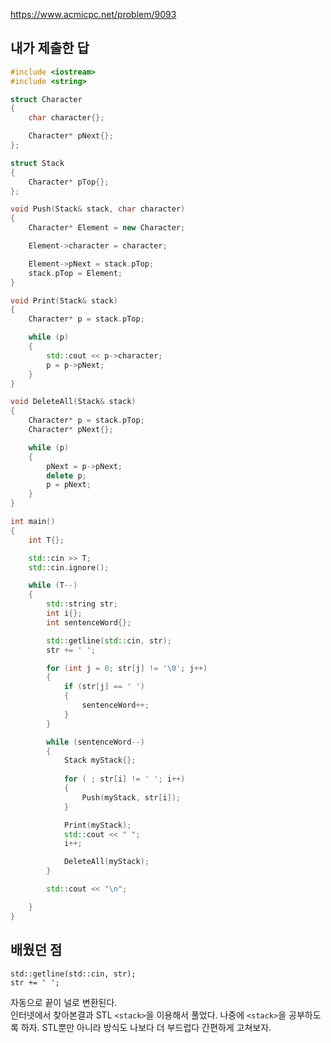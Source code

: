 https://www.acmicpc.net/problem/9093

내가 제출한 답
-----------
```cpp
#include <iostream>
#include <string>

struct Character
{
	char character{};

	Character* pNext{};
};

struct Stack
{
	Character* pTop{};
};

void Push(Stack& stack, char character)
{
	Character* Element = new Character;

	Element->character = character;

	Element->pNext = stack.pTop;
	stack.pTop = Element;
}

void Print(Stack& stack)
{
	Character* p = stack.pTop;

	while (p)
	{
		std::cout << p->character;
		p = p->pNext;
	}
}

void DeleteAll(Stack& stack)
{
	Character* p = stack.pTop;
	Character* pNext{};

	while (p)
	{
		pNext = p->pNext;
		delete p;
		p = pNext;
	}
}

int main()
{
	int T{};

	std::cin >> T;
	std::cin.ignore();

	while (T--)
	{
		std::string str;
		int i{};
		int sentenceWord{};

		std::getline(std::cin, str);
		str += ' ';

		for (int j = 0; str[j] != '\0'; j++)
		{
			if (str[j] == ' ')
			{
				sentenceWord++;
			}
		}

		while (sentenceWord--)
		{
			Stack myStack{};
			
			for ( ; str[i] != ' '; i++)
			{
				Push(myStack, str[i]);
			}

			Print(myStack);
			std::cout << " ";
			i++;

			DeleteAll(myStack);
		}

		std::cout << "\n";

	}
}
```

배웠던 점
------------
```
std::getline(std::cin, str);
str += ' ';
```
자동으로 끝이 널로 변환된다.   
인터넷에서 찾아본결과 STL `<stack>`을 이용해서 풀었다. 나중에 `<stack>`을 공부하도록 하자. STL뿐만 아니라 방식도 나보다 더 부드럽다 간편하게 고쳐보자.

